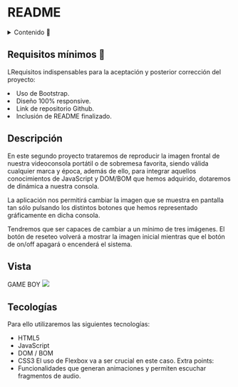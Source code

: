 # README  

<details>
  <summary>Contenido 📝</summary>
  <ol>
    <li><a href="">Objetivo</a></li>
    <li><a href="index.html">GAME BOY</a></li>
</ol>
</details>

## Requisitos mínimos 🔎
LRequisitos indispensables para la aceptación y posterior corrección del proyecto:
<li>Uso de Bootstrap.</li>
<li>Diseño 100% responsive.</li>
<li>Link de repositorio Github.</li>
<li>Inclusión de README finalizado.</li>

## Descripción 
En este segundo proyecto trataremos de reproducir la imagen frontal de
nuestra videoconsola portátil o de sobremesa favorita, siendo válida cualquier
marca y época, además de ello, para integrar aquellos conocimientos de JavaScript y
DOM/BOM que hemos adquirido, dotaremos de dinámica a nuestra consola.

La aplicación nos permitirá cambiar la imagen que se muestra en pantalla tan
sólo pulsando los distintos botones que hemos representado gráficamente en dicha
consola.

Tendremos que ser capaces de cambiar a un mínimo de tres imágenes. El
botón de reseteo volverá a mostrar la imagen inicial mientras que el botón de on/off
apagará o encenderá el sistema.

## Vista
GAME BOY
<img src="index.html">  

## Tecologías
Para ello utilizaremos las siguientes tecnologías:
- HTML5
- JavaScript
- DOM / BOM
- CSS3
El uso de Flexbox va a ser crucial en este caso.
Extra points:
- Funcionalidades que generan animaciones y permiten escuchar fragmentos
de audio.
